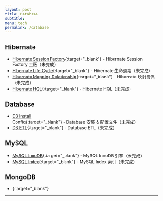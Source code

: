```yaml
---
layout: post
title: Database
subtitle:
menu: tech
permalink: /database
---
```


## Hibernate

- [Hibernate Session Factory](){:target="_blank"} - Hibernate Session Factory 工廠（未完成）
- [Hibernate Life Cycle](){:target="_blank"} - Hibernate 生命週期（未完成）
- [Hibernate Mapping Relationship](){:target="_blank"} - Hibernate 映射關係（未完成）
- [Hibernate HQL](){:target="_blank"} - Hibernate HQL（未完成）

## Database

- [DB Install Config](){:target="_blank"} - Database 安裝 & 配置文件（未完成）
- [DB ETL](){:target="_blank"} - Database ETL（未完成）

## MySQL

- [MySQL InnoDB](){:target="_blank"} - MySQL InnoDB 引擎（未完成）
- [MySQL Index](){:target="_blank"} - MySQL Index 索引（未完成）

## MongoDB

- [](){:target="_blank"}




---